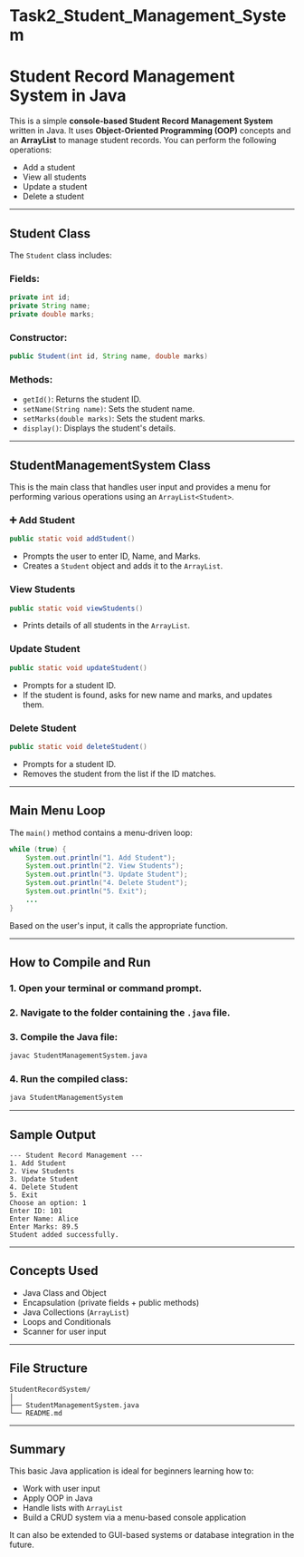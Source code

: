 # Task2_Student_Management_System
# Student Record Management System in Java

This is a simple **console-based Student Record Management System** written in Java. It uses **Object-Oriented Programming (OOP)** concepts and an **ArrayList** to manage student records. You can perform the following operations:

- Add a student
- View all students
- Update a student
- Delete a student

---

##  Student Class

The `Student` class includes:

### Fields:
```java
private int id;
private String name;
private double marks;
```

### Constructor:
```java
public Student(int id, String name, double marks)
```

### Methods:
- `getId()`: Returns the student ID.
- `setName(String name)`: Sets the student name.
- `setMarks(double marks)`: Sets the student marks.
- `display()`: Displays the student's details.

---

## StudentManagementSystem Class

This is the main class that handles user input and provides a menu for performing various operations using an `ArrayList<Student>`.

### ➕ Add Student
```java
public static void addStudent()
```
- Prompts the user to enter ID, Name, and Marks.
- Creates a `Student` object and adds it to the `ArrayList`.

### View Students
```java
public static void viewStudents()
```
- Prints details of all students in the `ArrayList`.

### Update Student
```java
public static void updateStudent()
```
- Prompts for a student ID.
- If the student is found, asks for new name and marks, and updates them.

###  Delete Student
```java
public static void deleteStudent()
```
- Prompts for a student ID.
- Removes the student from the list if the ID matches.

---

## Main Menu Loop

The `main()` method contains a menu-driven loop:
```java
while (true) {
    System.out.println("1. Add Student");
    System.out.println("2. View Students");
    System.out.println("3. Update Student");
    System.out.println("4. Delete Student");
    System.out.println("5. Exit");
    ...
}
```
Based on the user's input, it calls the appropriate function.

---

##  How to Compile and Run

### 1. Open your terminal or command prompt.
### 2. Navigate to the folder containing the `.java` file.
### 3. Compile the Java file:
```bash
javac StudentManagementSystem.java
```

### 4. Run the compiled class:
```bash
java StudentManagementSystem
```

---

## Sample Output

```
--- Student Record Management ---
1. Add Student
2. View Students
3. Update Student
4. Delete Student
5. Exit
Choose an option: 1
Enter ID: 101
Enter Name: Alice
Enter Marks: 89.5
Student added successfully.
```

---

## Concepts Used

- Java Class and Object
- Encapsulation (private fields + public methods)
- Java Collections (`ArrayList`)
- Loops and Conditionals
- Scanner for user input

---

##  File Structure

```
StudentRecordSystem/
│
├── StudentManagementSystem.java
└── README.md
```

---

## Summary

This basic Java application is ideal for beginners learning how to:
- Work with user input
- Apply OOP in Java
- Handle lists with `ArrayList`
- Build a CRUD system via a menu-based console application

It can also be extended to GUI-based systems or database integration in the future.

